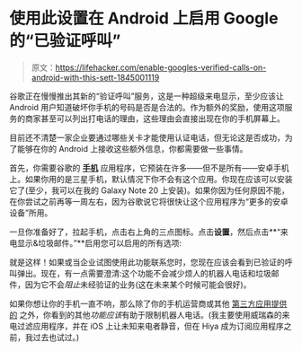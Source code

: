 # 使用此设置在 Android 上启用 Google 的“已验证呼叫”

> 原文：<https://lifehacker.com/enable-googles-verified-calls-on-android-with-this-sett-1845001119>

谷歌正在慢慢推出其新的“验证呼叫”服务，这是一种超级来电显示，至少应该让 Android 用户知道破坏你手机的号码是否是合法的。作为额外的奖励，使用这项服务的商家甚至可以列出打电话的理由，这些理由会直接出现在你的手机屏幕上。



目前还不清楚一家企业要通过哪些关卡才能使用认证电话，但无论这是否成功，为了能够在你的 Android 上接收这些额外信息，你都需要做一些事情。

首先，你需要谷歌的 [**手机**](https://play.google.com/store/apps/details?id=com.google.android.dialer&hl=en_US) 应用程序，它预装在许多——但不是所有——安卓手机上。如果你用的是三星手机，默认情况下你不会有这个应用。你现在应该可以安装它了(至少，我可以在我的 Galaxy Note 20 上安装)。如果你因为任何原因不能，在你尝试之前再等一周左右，因为谷歌说它将很快让这个应用程序为“更多的安卓设备”所用。

一旦你准备好了，拉起手机，点击右上角的三点图标。点击**设置**，然后点击**“来电显示&垃圾邮件。”**启用您可以启用的所有选项:

就是这样！如果或当企业试图使用此功能联系您时，您现在应该会看到已验证的呼叫弹出。现在，有一点需要澄清:这个功能不会减少烦人的机器人电话和垃圾邮件，因为它不会*阻止*未经验证的业务(这在未来某个时候可能会很好)。

如果你想让你的手机一直不响，那么除了你的手机运营商或其他 [第三方应用提供的](https://lifehacker.com/how-to-prevent-robocalls-and-minimize-phone-spam-1828192361) 之外，你看到的其他*功能应该*有助于限制机器人电话。(我主要使用威瑞森的来电过滤应用程序，并在 iOS 上让未知来电者静音，但在 Hiya 成为订阅应用程序之前，我过去也试过。)